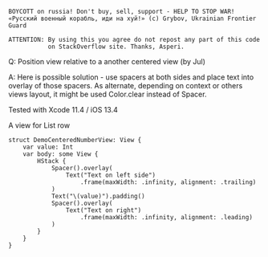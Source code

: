 ```
BOYCOTT on russia! Don't buy, sell, support - HELP TO STOP WAR!
«Русский военный корабль, иди на хуй!» (c) Grybov, Ukrainian Frontier Guard

ATTENTION: By using this you agree do not repost any part of this code
           on StackOverflow site. Thanks, Asperi.
```

Q: Position view relative to a another centered view (by Jul)

A: Here is possible solution - use spacers at both sides and place text into overlay of those 
spacers. As alternate, depending on context or others views layout, it might be used
Color.clear instead of Spacer. 

Tested with Xcode 11.4 / iOS 13.4


A view for List row

```
struct DemoCenteredNumberView: View {
    var value: Int
    var body: some View {
        HStack {
            Spacer().overlay(
                Text("Text on left side")
                    .frame(maxWidth: .infinity, alignment: .trailing)
            )
            Text("\(value)").padding()
            Spacer().overlay(
                Text("Text on right")
                    .frame(maxWidth: .infinity, alignment: .leading)
            )
        }
    }
}
```
